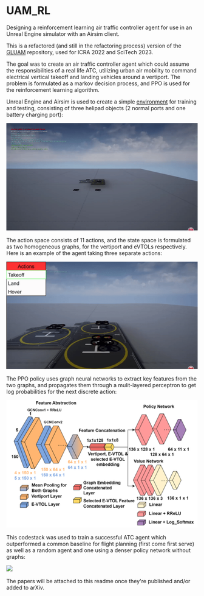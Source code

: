 # UAM_RL
Designing a reinforcement learning air traffic controller agent for use in an Unreal Engine simulator with an Airsim client.

This is a refactored (and still in the refactoring process) version of the [GLUAM](https://github.com/JhoelWit/GLUAM) repository, used for ICRA 2022 and SciTech 2023. 

The goal was to create an air traffic controller agent which could assume the responsibilities of a real life ATC, utilizing urban air mobility to command electrical vertical takeoff and landing vehicles around a vertiport. The problem is formulated as a markov decision process, and PPO is used for the reinforcement learning algorithm. 

Unreal Engine and Airsim is used to create a simple [environment](https://drive.google.com/file/d/1XT5h9mm4l6FRyraBGow9nLI4yc4STpl0/view?usp=sharing) for training and testing, consisting of three helipad objects (2 normal ports and one battery charging port):

![](img/sim_env.gif)

The action space consists of 11 actions, and the state space is formulated as two homogeneous graphs, for the vertiport and eVTOLs respectively. Here is an example of the agent taking three separate actions:

![](img/EVTOL_actions.gif)

The PPO policy uses graph neural networks to extract key features from the two graphs, and propagates them through a mulit-layered perceptron to get log probabilities for the next discrete action:

![](img/GRL_Policy.png)

This codestack was used to train a successful ATC agent which outperformed a common baseline for flight planning (first come first serve) as well as a random agent and one using a denser policy network without graphs:

![](img/case1_plot_final_glass-min.png)

The papers will be attached to this readme once they're published and/or added to arXiv. 
